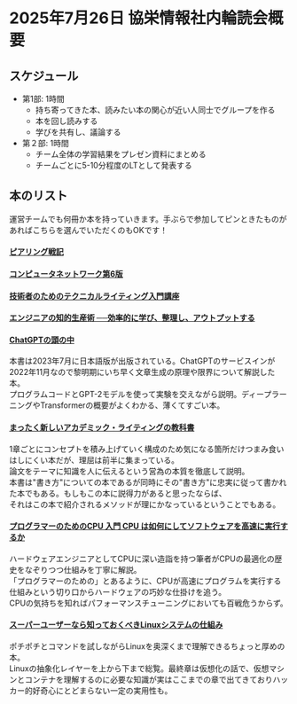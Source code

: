 # 2025年7月26日 協栄情報社内輪読会概要
## スケジュール
- 第1部: 1時間
  - 持ち寄ってきた本、読みたい本の関心が近い人同士でグループを作る
  - 本を回し読みする
  - 学びを共有し、議論する
- 第２部: 1時間
  - チーム全体の学習結果をプレゼン資料にまとめる
  - チームごとに5-10分程度のLTとして発表する

## 本のリスト
運営チームでも何冊か本を持っていきます。手ぶらで参加してピンときたものがあればこちらを選んでいただくのもOKです！

#### [ピアリング戦記](https://bookmeter.com/books/20036261)
#### [コンピュータネットワーク第6版](https://bookmeter.com/books/20921834)
#### [技術者のためのテクニカルライティング入門講座](https://bookmeter.com/books/13195512)
#### [エンジニアの知的生産術 ──効率的に学び、整理し、アウトプットする](https://bookmeter.com/books/13035418)
#### [ChatGPTの頭の中](https://bookmeter.com/books/21336140)
本書は2023年7月に日本語版が出版されている。ChatGPTのサービスインが2022年11月なので黎明期にいち早く文章生成の原理や限界について解説した本。  
プログラムコードとGPT-2モデルを使って実験を交えながら説明。ディープラーニングやTransformerの概要がよくわかる、薄くてすごい本。

#### [まったく新しいアカデミック・ライティングの教科書](https://bookmeter.com/books/22032756)
1章ごとにコンセプトを積み上げていく構成のため気になる箇所だけつまみ食いはしにくい本だが、理屈は前半に集まっている。  
論文をテーマに知識を人に伝えるという営為の本質を徹底して説明。  
本書は"書き方"についての本であるが同時にその"書き方"に忠実に従って書かれた本でもある。もしもこの本に説得力があると思ったならば、  
それはこの本で紹介されるメソッドが理にかなっているということでもある。

#### [プログラマーのためのCPU 入門 CPU は如何にしてソフトウェアを高速に実行するか](https://bookmeter.com/books/20714000)
ハードウェアエンジニアとしてCPUに深い造詣を持つ筆者がCPUの最適化の歴史をなぞりつつ仕組みを丁寧に解説。  
「プログラマーのための」とあるように、CPUが高速にプログラムを実行する仕組みという切り口からハードウェアの巧妙な仕掛けを追う。  
CPUの気持ちを知ればパフォーマンスチューニングにおいても百戦危うからず。

#### [スーパーユーザーなら知っておくべきLinuxシステムの仕組み](https://bookmeter.com/books/19298089)
ポチポチとコマンドを試しながらLinuxを奥深くまで理解できるちょっと厚めの本。  
Linuxの抽象化レイヤーを上から下まで総覧。最終章は仮想化の話で、仮想マシンとコンテナを理解するのに必要な知識が実はここまでの章で出てきておりハッカー的好奇心にとどまらない一定の実用性も。